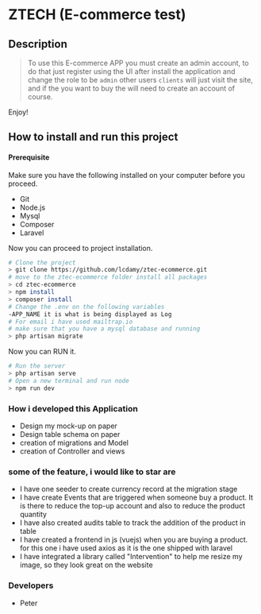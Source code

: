 # ZTECH (E-commerce test)

## Description

> To use this E-commerce APP you must create an admin account, to do that just register using the UI after install the application and change the role to be `admin` other users `clients` will just visit the site, and if the you want to buy the will need to create an account of course.

Enjoy!

## How to install and run this project

#### Prerequisite

Make sure you have the following installed on your computer before you proceed.

-   Git
-   Node.js
-   Mysql
-   Composer
-   Laravel

Now you can proceed to project installation.

```bash
# Clone the project
> git clone https://github.com/lcdamy/ztec-ecommerce.git
# move to the ztec-ecommerce folder install all packages
> cd ztec-ecommerce
> npm install
> composer install
# Change the .env on the following variables
-APP_NAME it is what is being displayed as Log
# For email i have used mailtrap.io
# make sure that you have a mysql database and running
> php artisan migrate

```

Now you can RUN it.

```bash
# Run the server
> php artisan serve
# Open a new terminal and run node
> npm run dev
```

### How i developed this Application

-   Design my mock-up on paper
-   Design table schema on paper
-   creation of migrations and Model
-   creation of Controller and views

### some of the feature, i would like to star are

-   I have one seeder to create currency record at the migration stage
-   I have create Events that are triggered when someone buy a product. It is there to reduce the top-up account and also to reduce the product quantity
-   I have also created audits table to track the addition of the product in table
-   I have created a frontend in js (vuejs) when you are buying a product. for this one i have used axios as it is the one shipped with laravel
-   I have integrated a library called "Intervention" to help me resize my image, so they look great on the website

### Developers

-   Peter
